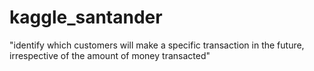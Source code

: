 # kaggle_santander

"identify which customers will make a specific transaction in the future, irrespective of the amount of money transacted"
